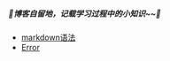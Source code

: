 ##### 🌸博客自留地，记载学习过程中的小知识~~🌸

* [markdown语法](https://github.com/lulu-s/lulu-book/blob/master/markdown%E8%AF%AD%E6%B3%95.md)
* [Error](https://github.com/lulu-s/lulu-book/blob/master/Error.md)
